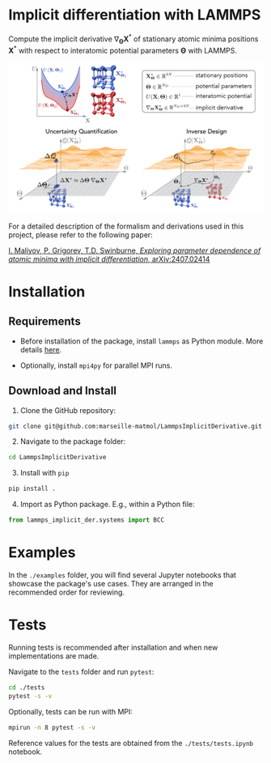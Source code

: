 # Implicit differentiation with LAMMPS

Compute the implicit derivative $\nabla_{\mathbf{\Theta}}\mathbf{X}^*$ of stationary atomic minima positions $\mathbf{X}^*$ with respect to interatomic potential parameters $\mathbf{\Theta}$ with LAMMPS.

![Implicit Diff](examples/images/implicit_diff.png)

For a detailed description of the formalism and derivations used in this project, please refer to the following paper:

[I. Maliyov, P. Grigorev, T.D. Swinburne, _Exploring parameter dependence of atomic minima with implicit differentiation_, arXiv:2407.02414](https://arxiv.org/abs/2407.02414)

# Installation

## Requirements

* Before installation of the package, install `lammps` as Python module. More details [here](https://docs.lammps.org/Python_install.html).

* Optionally, install `mpi4py` for parallel MPI runs.

## Download and Install

1. Clone the GitHub repository:
```bash
git clone git@github.com:marseille-matmol/LammpsImplicitDerivative.git
```

2. Navigate to the package folder:
```bash
cd LammpsImplicitDerivative
```

3. Install with `pip`
```bash
pip install .
```

4. Import as Python package. E.g., within a Python file:
```python
from lammps_implicit_der.systems import BCC
```

# Examples

In the `./examples` folder, you will find several Jupyter notebooks that showcase the package's use cases. They are arranged in the recommended order for reviewing.

# Tests

Running tests is recommended after installation and when new implementations are made.

Navigate to the `tests` folder and run `pytest`:
```bash
cd ./tests
pytest -s -v
```

Optionally, tests can be run with MPI:
```bash
mpirun -n 8 pytest -s -v
```

Reference values for the tests are obtained from the `./tests/tests.ipynb` notebook.
